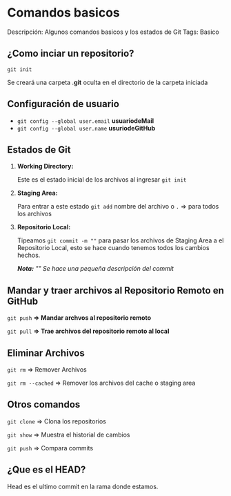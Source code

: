 # Comandos basicos

Descripción: Algunos comandos basicos y los estados de Git
Tags: Basico

## ¿Como inciar un repositorio?

`git init`

Se creará una carpeta .**git** oculta en el directorio de la carpeta iniciada

## Configuración de usuario

- `git config --global user.email`  **usuariodeMail**
- `git config --global user.name`   **usuriodeGitHub**

## Estados de Git

1. **Working Directory:** 
    
    Este es el estado inicial de los archivos al ingresar `git init`  
    
2. **Staging Area:**
    
    Para entrar a este estado `git add` nombre del archivo o `.` ⇒ para todos los archivos 
    
3. **Repositorio Local:**
    
    Tipeamos `git commit -m ""` para pasar los archivos de Staging Area a el Repositorio Local, esto se hace cuando tenemos todos los cambios hechos.  
    
    ***Nota:*** *"" Se hace una pequeña descripción del commit*
    

## Mandar y traer archivos al Repositorio Remoto en GitHub

`git push` **⇒ Mandar archvos al repositorio remoto**

`git pull` **⇒ Trae archivos del repositorio remoto al local**

## Eliminar Archivos

`git rm` ⇒ Remover Archivos

`git rm --cached` ⇒ Remover los archivos del cache o staging area

## Otros comandos

`git clone` ⇒ Clona los repositorios 

`git show` ⇒ Muestra el historial de cambios

`git push` ⇒ Compara commits

## ¿Que es el HEAD?

Head es el ultimo commit en la rama donde estamos.
